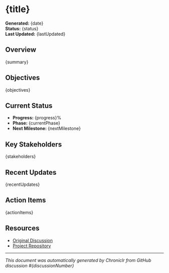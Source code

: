 # {title}

**Generated:** {date}  
**Status:** {status}  
**Last Updated:** {lastUpdated}

## Overview

{summary}

## Objectives

{objectives}

## Current Status

- **Progress:** {progress}%
- **Phase:** {currentPhase}
- **Next Milestone:** {nextMilestone}

## Key Stakeholders

{stakeholders}

## Recent Updates

{recentUpdates}

## Action Items

{actionItems}

## Resources

- [Original Discussion]({discussionUrl})
- [Project Repository]({repositoryUrl})

---
*This document was automatically generated by Chroniclr from GitHub discussion #{discussionNumber}*